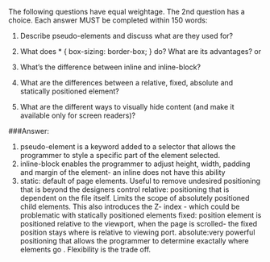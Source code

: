 The following questions have equal weightage. The 2nd question has a choice. Each answer MUST be completed within 150 words:

1. Describe pseudo-elements and discuss what are they used for?


2. What does * { box-sizing: border-box; } do? What are its advantages?
or
2. What’s the difference between inline and inline-block?


3. What are the differences between a relative, fixed, absolute and statically positioned element?

4. What are the different ways to visually hide content (and make it available only for screen readers)?


###Answer:
1. pseudo-element is a keyword added to a selector that allows the programmer to style a specific 
part of the element selected.  
2. inline-block enables the programmer to adjust height, width, padding and margin of the element- an inline does not have this ability 
3.  static: default of page elements.  Useful to remove undesired positioning that is beyond the designers control
    relative: positioning that is dependent on the file itself. Limits the scope of absolutely positioned child elements.    This also introduces the Z- index - which could be problematic with statically positioned elements
    fixed: position element is positioned relative to the viewport, when the page is scrolled- the fixed position stays where is relative to viewing port. 
    absolute:very powerful positioning that allows the programmer to determine exactally where elements go . Flexibility is the trade off. 
